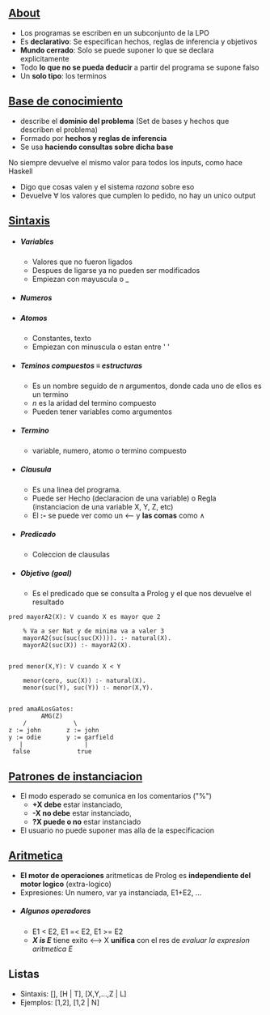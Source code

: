 ## <u>About</u>
- Los programas se escriben en un subconjunto de la LPO
- Es **declarativo**: Se especifican hechos, reglas de inferencia y objetivos
- **Mundo cerrado**: Solo se puede suponer lo que se declara explicitamente
- Todo **lo que no se pueda deducir** a partir del programa se supone falso
- Un **solo tipo**: los terminos

## <u>Base de conocimiento</u> 
- describe el **dominio del problema** (Set de bases y hechos que describen el problema)
- Formado por **hechos y reglas de inferencia**
- Se usa **haciendo consultas sobre dicha base** 

No siempre devuelve el mismo valor para todos los inputs, como hace Haskell
- Digo que cosas valen y el sistema _razona_ sobre eso
- Devuelve $\forall$ los valores que cumplen lo pedido, no hay un unico output
## <u>Sintaxis</u>
- ##### Variables
	- Valores que no fueron ligados
	- Despues de ligarse ya no pueden ser modificados
	- Empiezan con mayuscula o _
- ##### Numeros
- ##### Atomos
	- Constantes, texto
	- Empiezan con minuscula o estan entre ' '
- ##### Teminos compuestos $\equiv$ estructuras
	- Es un nombre seguido de _n_ argumentos, donde cada uno de ellos es un termino
	- _n_ es la aridad del termino compuesto
	- Pueden tener variables como argumentos
- ##### Termino
	- variable, numero, atomo o termino compuesto
- ##### Clausula
	- Es una linea del programa. 
	- Puede ser Hecho (declaracion de una variable) o Regla (instanciacion de una variable X, Y, Z, etc)
	- El **:-** se puede ver como un <-- y **las comas** como $\land$ 
- ##### Predicado
	- Coleccion de clausulas
- ##### Objetivo (goal)
	- Es el predicado que se consulta a Prolog y el que nos devuelve el resultado


```
pred mayorA2(X): V cuando X es mayor que 2
	
	% Va a ser Nat y de minima va a valer 3
	mayorA2(suc(suc(suc(X)))). :- natural(X).
	mayorA2(suc(X)) :- mayorA2(X).


pred menor(X,Y): V cuando X < Y
	
	menor(cero, suc(X)) :- natural(X).
	menor(suc(Y), suc(Y)) :- menor(X,Y). 

	
pred amaALosGatos:
		 AMG(Z)
	/             \
z := john       z := john
y := odie       y := garfield
   |                 |
 false             true
```

## <u>Patrones de instanciacion</u>
- El modo esperado se comunica en los comentarios ("%")
	- **+X debe** estar instanciado, 
	- **-X no debe** estar instanciado,
	- **?X puede o no** estar instanciado
- El usuario no puede suponer mas alla de la especificacion
## <u>Aritmetica</u>
- **El motor de operaciones** aritmeticas de Prolog es **independiente del motor logico** (extra-logico)
- Expresiones: Un numero, var ya instanciada, E1+E2, ...
- ##### Algunos operadores
	- E1 < E2, E1 =< E2, E1 >= E2
	- ***X is E*** tiene exito <--> X **unifica** con el res de _evaluar la expresion aritmetica E_
## Listas
- Sintaxis: [], [H | T], [X,Y,...,Z | L]
- Ejemplos: [1,2], [1,2 | N]
